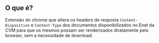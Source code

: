 ## O que é?
Extensão do chrome que altera os headers de resposta `Content-Disposition` e `Content-Type` dos documentos disponibilizados no Enet da CVM para que os mesmos possam ser renderizados diratamente pelo browser, sem a necessidade de download.